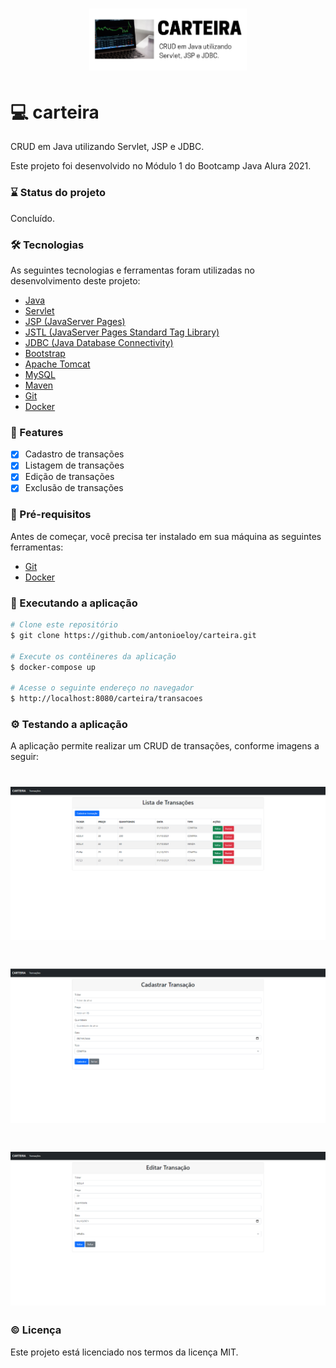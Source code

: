 <h1 align="center">
  <img alt="banner" title="banner" src="src/main/webapp/banner.png" style="width:50%;" />
</h1>

# :computer: carteira
CRUD em Java utilizando Servlet, JSP e JDBC.

Este projeto foi desenvolvido no Módulo 1 do Bootcamp Java Alura 2021.

### :hourglass: Status do projeto
Concluído.

### :hammer_and_wrench: Tecnologias

As seguintes tecnologias e ferramentas foram utilizadas no desenvolvimento deste projeto:

- [Java](https://www.oracle.com/java/)
- [Servlet](https://www.oracle.com/java/technologies/java-servlet-tec.html)
- [JSP (JavaServer Pages)](https://www.oracle.com/java/technologies/jspt.html)
- [JSTL (JavaServer Pages Standard Tag Library)](https://www.oracle.com/java/technologies/java-server-tag-library.html)
- [JDBC (Java Database Connectivity)](https://docs.oracle.com/javase/8/docs/technotes/guides/jdbc/)
- [Bootstrap](https://getbootstrap.com/)
- [Apache Tomcat](http://tomcat.apache.org/)
- [MySQL](https://www.mysql.com/)
- [Maven](https://maven.apache.org/)
- [Git](https://git-scm.com/)
- [Docker](https://www.docker.com/)

### :page_with_curl: Features
- [x] Cadastro de transações
- [x] Listagem de transações
- [x] Edição de transações
- [x] Exclusão de transações

### :pencil: Pré-requisitos

Antes de começar, você precisa ter instalado em sua máquina as seguintes ferramentas:
- [Git](https://git-scm.com/)
- [Docker](https://www.docker.com/)

### :rocket: Executando a aplicação

```bash
# Clone este repositório
$ git clone https://github.com/antonioeloy/carteira.git

# Execute os contêineres da aplicação
$ docker-compose up

# Acesse o seguinte endereço no navegador
$ http://localhost:8080/carteira/transacoes
```

### :gear: Testando a aplicação

A aplicação permite realizar um CRUD de transações, conforme imagens a seguir:

<h1 align="center">
  <img alt="listagem" title="listagem" src="src/main/webapp/listagem.PNG" />
</h1>

<h1 align="center">
  <img alt="cadastro" title="cadastro" src="src/main/webapp/cadastro.PNG" />
</h1>

<h1 align="center">
  <img alt="edicao" title="edicao" src="src/main/webapp/edicao.PNG" />
</h1>

### :copyright: Licença

Este projeto está licenciado nos termos da licença MIT.
